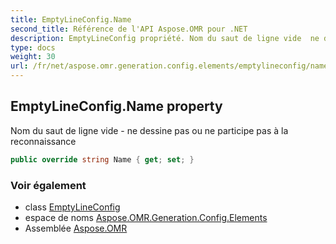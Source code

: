 ```yaml
---
title: EmptyLineConfig.Name
second_title: Référence de l'API Aspose.OMR pour .NET
description: EmptyLineConfig propriété. Nom du saut de ligne vide  ne dessine pas ou ne participe pas à la reconnaissance
type: docs
weight: 30
url: /fr/net/aspose.omr.generation.config.elements/emptylineconfig/name/
---
```

## EmptyLineConfig.Name property

Nom du saut de ligne vide - ne dessine pas ou ne participe pas à la reconnaissance

```csharp
public override string Name { get; set; }
```

### Voir également

* class [EmptyLineConfig](../)
* espace de noms [Aspose.OMR.Generation.Config.Elements](../../emptylineconfig/)
* Assemblée [Aspose.OMR](../../../)


